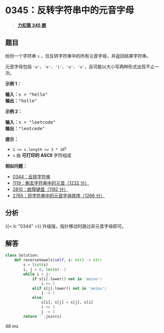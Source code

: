 # 0345：反转字符串中的元音字母


> <u>**[力扣第 345 题](https://leetcode.cn/problems/reverse-vowels-of-a-string/)**</u>

## 题目

<p>给你一个字符串 <code>s</code> ，仅反转字符串中的所有元音字母，并返回结果字符串。</p>

<p>元音字母包括 <code>'a'</code>、<code>'e'</code>、<code>'i'</code>、<code>'o'</code>、<code>'u'</code>，且可能以大小写两种形式出现不止一次。</p>



<p><strong>示例 1：</strong></p>

<pre>
<strong>输入：</strong>s = "hello"
<strong>输出：</strong>"holle"
</pre>

<p><strong>示例 2：</strong></p>

<pre>
<strong>输入：</strong>s = "leetcode"
<strong>输出：</strong>"leotcede"</pre>



<p><strong>提示：</strong></p>

<ul>
<li><code>1 &lt;= s.length &lt;= 3 * 10<sup>5</sup></code></li>
<li><code>s</code> 由 <strong>可打印的 ASCII</strong> 字符组成</li>
</ul>


**相似问题：**
- [0344：反转字符串](/leetcode/0344)
- [1119：删去字符串中的元音（1232 分）](/leetcode/1119)
- [2810：故障键盘（1192 分）](/leetcode/2810)
- [2785：将字符串中的元音字母排序（1266 分）](/leetcode/2785)


## 分析

{{< lc "0344" >}} 升级版，指针移动时跳过非元音字母即可。

## 解答

```python
class Solution:
    def reverseVowels(self, s: str) -> str:
        s = list(s)
        i, j = 0, len(s) -1
        while i < j:
            if s[i].lower() not in 'aeiou':
                i += 1
            elif s[j].lower() not in 'aeiou':
                j -= 1
            else:
                s[i], s[j] = s[j], s[i]
                i += 1
                j -= 1
        return ''.join(s)
```
48 ms

